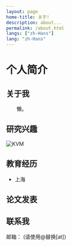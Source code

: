 ```yaml
---
layout: page
home-title: 关于!
description: about...
permalink: /about.html
langs: ["zh-Hans"]
lang: "zh-Hans"
---
```


# 个人简介

## 关于我

&emsp;&emsp;懒。

## 研究兴趣

<img src="{{ site.baseurl }}/assets/icons/kvm.webp" alt="KVM" class="interest">

## 教育经历

- 上海


## 论文发表



## 联系我

邮箱： (请使用@替换[at])
